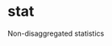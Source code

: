 # stat
Non-disaggregated statistics
<div><img src="hhttps://raw.githubusercontent.com/VarinCode/stat/main/img/Ex..png" alt="" />
</div>

